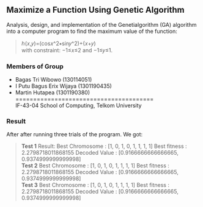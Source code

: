 ## Maximize a Function Using Genetic Algorithm
Analysis, design, and implementation of the Genetialgorithm (GA) algorithm into a computer program to find the maximum value of the function:
>ℎ(𝑥,𝑦)=(cos𝑥^2∗sin𝑦^2)+(𝑥+𝑦)  
>with constraint: −1≤𝑥≤2 and −1≤𝑦≤1. 
### Members of Group
* Bagas Tri Wibowo (130114051)
* I Putu Bagus Erix Wijaya (1301190435)
* Martin Hutapea (1301190380)  
=======================================  
IF-43-04
School of Computing, Telkom University  
### Result
After after running three trials of the program. We got:
>**Test 1**
>Result: 
>Best Chromosome         : [1, 0, 1, 0, 1, 1, 1, 1]
>Best fitness            : 2.2798718011868155
>Decoded Value           : [0.9166666666666665, 0.9374999999999998]  
>**Test 2**
>Best Chromosome         : [1, 0, 1, 0, 1, 1, 1, 1]
>Best fitness            : 2.2798718011868155
>Decoded Value           : [0.9166666666666665, 0.9374999999999998]  
>**Test 3**
>Best Chromosome         : [1, 0, 1, 0, 1, 1, 1, 1]
>Best fitness            : 2.2798718011868155
>Decoded Value           : [0.9166666666666665, 0.9374999999999998]
